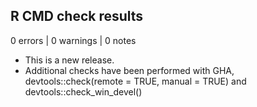 ## R CMD check results

0 errors | 0 warnings | 0 notes

* This is a new release.
* Additional checks have been performed with GHA, devtools::check(remote = TRUE, manual = TRUE)
and devtools::check_win_devel()
